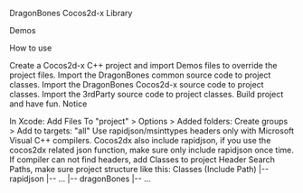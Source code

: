 DragonBones Cocos2d-x Library

Demos

How to use

Create a Cocos2d-x C++ project and import Demos files to override the project files.
Import the DragonBones common source code to project classes.
Import the DragonBones Cocos2d-x source code to project classes.
Import the 3rdParty source code to project classes.
Build project and have fun.
Notice

In Xcode: Add Files To "project" > Options > Added folders: Create groups > Add to targets: "all"
Use rapidjson/msinttypes headers only with Microsoft Visual C++ compilers.
Cocos2dx also include rapidjson, if you use the cocos2dx related json function, make sure only include rapidjson once time.
If compiler can not find headers, add Classes to project Header Search Paths, make sure project structure like this:
Classes (Include Path)
    |-- rapidjson
        |-- ...
    |-- dragonBones
        |-- ...
